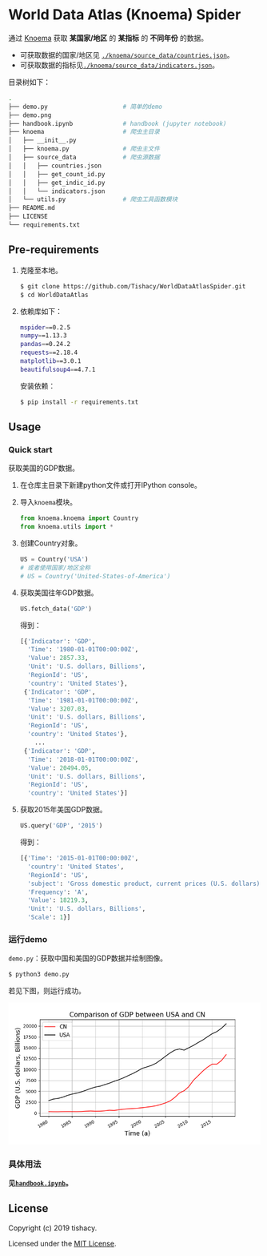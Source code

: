 # World Data Atlas (Knoema) Spider

通过 [Knoema](https://knoema.com/atlas) 获取 **某国家/地区** 的 **某指标** 的 **不同年份** 的数据。

- 可获取数据的国家/地区见 [`./knoema/source_data/countries.json`](https://github.com/Tishacy/WorldDataAtlasSpider/blob/master/knoema/source_data/countries.json)。
- 可获取数据的指标见[`./knoema/source_data/indicators.json`](https://github.com/Tishacy/WorldDataAtlasSpider/blob/master/knoema/source_data/indicators.json)。

目录树如下：

```bash
.
├── demo.py                     # 简单的demo
├── demo.png
├── handbook.ipynb              # handbook (jupyter notebook)
├── knoema                      # 爬虫主目录
│   ├── __init__.py
│   ├── knoema.py               # 爬虫主文件
│   ├── source_data             # 爬虫源数据
│   │   ├── countries.json
│   │   ├── get_count_id.py
│   │   ├── get_indic_id.py
│   │   └── indicators.json
│   └── utils.py                # 爬虫工具函数模块
├── README.md
├── LICENSE
└── requirements.txt
```

## Pre-requirements

1. 克隆至本地。

    ```bash
    $ git clone https://github.com/Tishacy/WorldDataAtlasSpider.git
    $ cd WorldDataAtlas
    ```

2. 依赖库如下：

    ```bash
    mspider==0.2.5
    numpy==1.13.3
    pandas==0.24.2
    requests==2.18.4
    matplotlib==3.0.1
    beautifulsoup4==4.7.1
    ```
    安装依赖：

    ```bash
    $ pip install -r requirements.txt
    ```

## Usage

### Quick start

获取美国的GDP数据。

1. 在仓库主目录下新建python文件或打开IPython console。

2. 导入`knoema`模块。

   ```python
   from knoema.knoema import Country
   from knoema.utils import *
   ```

3. 创建Country对象。

   ```python
   US = Country('USA')
   # 或者使用国家/地区全称
   # US = Country('United-States-of-America')
   ```

4. 获取美国往年GDP数据。

    ```python
    US.fetch_data('GDP')
    ```

    得到：

    ```python
    [{'Indicator': 'GDP',
      'Time': '1980-01-01T00:00:00Z',
      'Value': 2857.33,
      'Unit': 'U.S. dollars, Billions',
      'RegionId': 'US',
      'country': 'United States'},
     {'Indicator': 'GDP',
      'Time': '1981-01-01T00:00:00Z',
      'Value': 3207.03,
      'Unit': 'U.S. dollars, Billions',
      'RegionId': 'US',
      'country': 'United States'},
        ...
     {'Indicator': 'GDP',
      'Time': '2018-01-01T00:00:00Z',
      'Value': 20494.05,
      'Unit': 'U.S. dollars, Billions',
      'RegionId': 'US',
      'country': 'United States'}]
    ```

5. 获取2015年美国GDP数据。

   ```python
   US.query('GDP', '2015')
   ```

   得到：

   ```python
   [{'Time': '2015-01-01T00:00:00Z',
     'country': 'United States',
     'RegionId': 'US',
     'subject': 'Gross domestic product, current prices (U.S. dollars)',
     'Frequency': 'A',
     'Value': 18219.3,
     'Unit': 'U.S. dollars, Billions',
     'Scale': 1}]
   ```

### 运行demo

`demo.py`：获取中国和美国的GDP数据并绘制图像。

```bash
$ python3 demo.py
```

若见下图，则运行成功。

![Figure of demo](./demo.png)

### 具体用法

**见[`handbook.ipynb`](http://nbviewer.jupyter.org/github/Tishacy/WorldDataAtlasSpider/blob/master/handbook.ipynb)。**



## License

Copyright (c) 2019 tishacy.

Licensed under the [MIT License](https://github.com/Tishacy/WorldDataAtlasSpider/blob/master/LICENSE).
